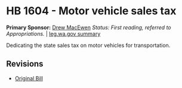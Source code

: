 # HB 1604 - Motor vehicle sales tax
**Primary Sponsor:** [Drew MacEwen](/person/leg/drew.macewen.md)
*Status: First reading, referred to Appropriations.* | [leg.wa.gov summary](https://app.leg.wa.gov/billsummary?BillNumber=1604&Year=2021)

Dedicating the state sales tax on motor vehicles for transportation.

## Revisions
* [Original Bill](1/)